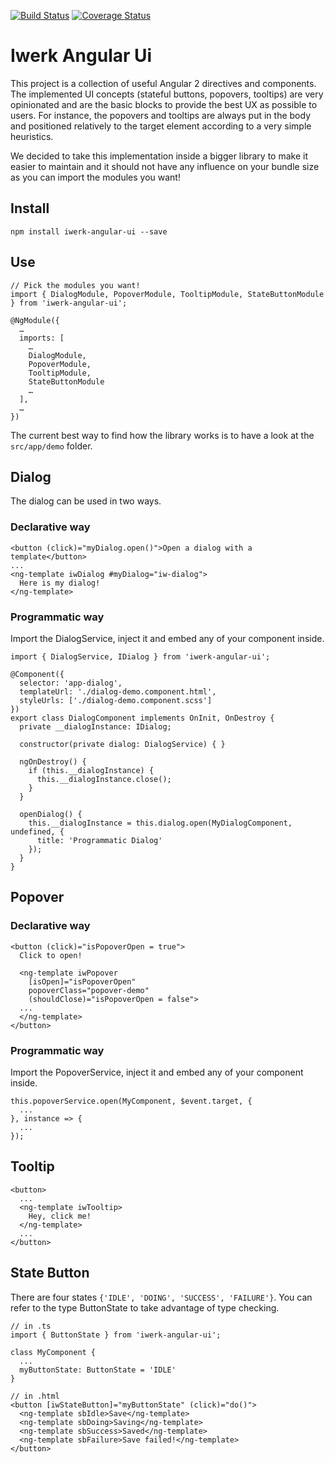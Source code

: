 [![Build Status](https://travis-ci.org/interfacewerk/iwerk-angular-ui.svg?branch=master)](https://travis-ci.org/interfacewerk/iwerk-angular-ui)
[![Coverage Status](https://coveralls.io/repos/github/interfacewerk/iwerk-angular-ui/badge.svg?branch=ci%2Fcoverage)](https://coveralls.io/github/interfacewerk/iwerk-angular-ui?branch=ci%2Fcoverage)

# Iwerk Angular Ui

This project is a collection of useful Angular 2 directives and components. The implemented UI concepts (stateful buttons, popovers, tooltips) are very opinionated and are the basic blocks to provide the best UX as possible to users. For instance, the popovers and tooltips are always put in the body and positioned relatively to the target element according to a very simple heuristics.

We decided to take this implementation inside a bigger library to make it easier to maintain and it should not have any influence on your bundle size as you can import the modules you want!

## Install

```
npm install iwerk-angular-ui --save
```

## Use

```
// Pick the modules you want!
import { DialogModule, PopoverModule, TooltipModule, StateButtonModule } from 'iwerk-angular-ui';

@NgModule({
  …
  imports: [
    …
    DialogModule,
    PopoverModule,
    TooltipModule,
    StateButtonModule
    …
  ],
  …
})
```

The current best way to find how the library works is to have a look at the `src/app/demo` folder.

## Dialog

The dialog can be used in two ways.

### Declarative way

```
<button (click)="myDialog.open()">Open a dialog with a template</button>
...
<ng-template iwDialog #myDialog="iw-dialog">
  Here is my dialog!
</ng-template>
```

### Programmatic way

Import the DialogService, inject it and embed any of your component inside.

```
import { DialogService, IDialog } from 'iwerk-angular-ui';

@Component({
  selector: 'app-dialog',
  templateUrl: './dialog-demo.component.html',
  styleUrls: ['./dialog-demo.component.scss']
})
export class DialogComponent implements OnInit, OnDestroy {
  private __dialogInstance: IDialog;

  constructor(private dialog: DialogService) { }

  ngOnDestroy() {
    if (this.__dialogInstance) {
      this.__dialogInstance.close();
    }
  }

  openDialog() {
    this.__dialogInstance = this.dialog.open(MyDialogComponent, undefined, {
      title: 'Programmatic Dialog'
    });
  }
}
```

## Popover

### Declarative way

```
<button (click)="isPopoverOpen = true">
  Click to open!

  <ng-template iwPopover 
    [isOpen]="isPopoverOpen"
    popoverClass="popover-demo"
    (shouldClose)="isPopoverOpen = false">
  ...
  </ng-template>
</button>
```

### Programmatic way

Import the PopoverService, inject it and embed any of your component inside.

```
this.popoverService.open(MyComponent, $event.target, {
  ...
}, instance => {
  ...
});
```

## Tooltip

```
<button>
  ...
  <ng-template iwTooltip>
    Hey, click me!
  </ng-template>
  ...
</button>
```

## State Button

There are four states `{'IDLE', 'DOING', 'SUCCESS', 'FAILURE'}`. You can refer to the type ButtonState to take advantage of type checking.

```
// in .ts
import { ButtonState } from 'iwerk-angular-ui';

class MyComponent {
  ...
  myButtonState: ButtonState = 'IDLE'
}

// in .html
<button [iwStateButton]="myButtonState" (click)="do()">
  <ng-template sbIdle>Save</ng-template>
  <ng-template sbDoing>Saving</ng-template>
  <ng-template sbSuccess>Saved</ng-template>
  <ng-template sbFailure>Save failed!</ng-template>
</button>
```
